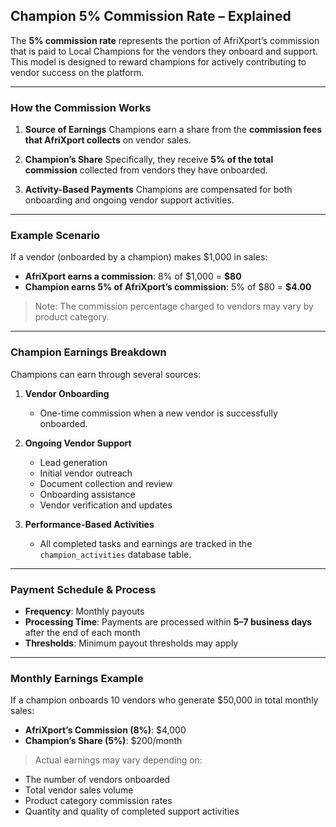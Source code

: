 
## **Champion 5% Commission Rate – Explained**

The **5% commission rate** represents the portion of AfriXport’s commission that is paid to Local Champions for the vendors they onboard and support. This model is designed to reward champions for actively contributing to vendor success on the platform.

---

### **How the Commission Works**

1. **Source of Earnings**
   Champions earn a share from the **commission fees that AfriXport collects** on vendor sales.

2. **Champion’s Share**
   Specifically, they receive **5% of the total commission** collected from vendors they have onboarded.

3. **Activity-Based Payments**
   Champions are compensated for both onboarding and ongoing vendor support activities.

---

### **Example Scenario**

If a vendor (onboarded by a champion) makes \$1,000 in sales:

* **AfriXport earns a commission**: 8% of \$1,000 = **\$80**
* **Champion earns 5% of AfriXport’s commission**: 5% of \$80 = **\$4.00**

> Note: The commission percentage charged to vendors may vary by product category.

---

### **Champion Earnings Breakdown**

Champions can earn through several sources:

1. **Vendor Onboarding**

   * One-time commission when a new vendor is successfully onboarded.

2. **Ongoing Vendor Support**

   * Lead generation
   * Initial vendor outreach
   * Document collection and review
   * Onboarding assistance
   * Vendor verification and updates

3. **Performance-Based Activities**

   * All completed tasks and earnings are tracked in the `champion_activities` database table.

---

### **Payment Schedule & Process**

* **Frequency**: Monthly payouts
* **Processing Time**: Payments are processed within **5–7 business days** after the end of each month
* **Thresholds**: Minimum payout thresholds may apply

---

### **Monthly Earnings Example**

If a champion onboards 10 vendors who generate \$50,000 in total monthly sales:

* **AfriXport’s Commission (8%)**: \$4,000
* **Champion’s Share (5%)**: \$200/month

> Actual earnings may vary depending on:

* The number of vendors onboarded
* Total vendor sales volume
* Product category commission rates
* Quantity and quality of completed support activities


